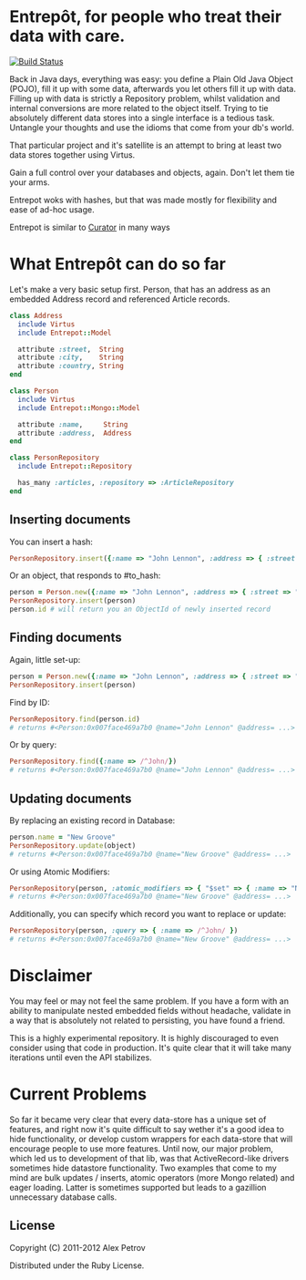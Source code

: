 # Entrepôt, for people who treat their data with care.
[![Build Status](https://secure.travis-ci.org/ifesdjeen/entrepot.png?branch=master)](http://travis-ci.org/ifesdjeen/entrepot)

Back in Java days, everything was easy: you define a Plain Old Java Object (POJO), fill it up with some data, afterwards you let others fill it up with data.
Filling up with data is strictly a Repository problem, whilst validation and internal conversions are more related to the object itself. Trying to tie
absolutely different data stores into a single interface is a tedious task. Untangle your thoughts and use the idioms that come from your db's world.

That particular project and it's satellite is an attempt to bring at least two data stores together using Virtus.

Gain a full control over your databases and objects, again. Don't let them tie your arms.

Entrepot woks with hashes, but that was made mostly for flexibility and ease of ad-hoc usage.

Entrepot is similar to [Curator](https://github.com/braintree/curator) in many ways

# What Entrepôt can do so far

Let's make a very basic setup first. Person, that has an address as an embedded Address record and referenced Article records.

```ruby
class Address
  include Virtus
  include Entrepot::Model

  attribute :street,  String
  attribute :city,    String
  attribute :country, String
end

class Person
  include Virtus
  include Entrepot::Mongo::Model

  attribute :name,     String
  attribute :address,  Address
end

class PersonRepository
  include Entrepot::Repository

  has_many :articles, :repository => :ArticleRepository
end
```
## Inserting documents

You can insert a hash:

```ruby
PersonRepository.insert({:name => "John Lennon", :address => { :street => "Dachstr 15", :city => "Dresden", :country => "Deutschland" } })
```

Or an object, that responds to #to_hash:

```ruby
person = Person.new({:name => "John Lennon", :address => { :street => "Dachstr 15", :city => "Dresden", :country => "Deutschland" } })
PersonRepository.insert(person)
person.id # will return you an ObjectId of newly inserted record
```

## Finding documents

Again, little set-up:

```ruby
person = Person.new({:name => "John Lennon", :address => { :street => "Dachstr 15", :city => "Dresden", :country => "Deutschland" } })
PersonRepository.insert(person)
```

Find by ID:

```ruby
PersonRepository.find(person.id)
# returns #<Person:0x007face469a7b0 @name="John Lennon" @address= ...>
```

Or by query:

```ruby
PersonRepository.find({:name => /^John/})
# returns #<Person:0x007face469a7b0 @name="John Lennon" @address= ...>
```

## Updating documents

By replacing an existing record in Database:

```ruby
person.name = "New Groove"
PersonRepository.update(object)
# returns #<Person:0x007face469a7b0 @name="New Groove" @address= ...>
```

Or using Atomic Modifiers:

```ruby
PersonRepository(person, :atomic_modifiers => { "$set" => { :name => "New Groove" } })
# returns #<Person:0x007face469a7b0 @name="New Groove" @address= ...>
```

Additionally, you can specify which record you want to replace or update:

```ruby
PersonRepository(person, :query => { :name => /^John/ })
# returns #<Person:0x007face469a7b0 @name="New Groove" @address= ...>
```

# Disclaimer

You may feel or may not feel the same problem. If you have a form with an ability to manipulate nested embedded fields without headache, validate in a way that
is absolutely not related to persisting, you have found a friend.

This is a highly experimental repository. It is highly discouraged to even consider using that code in production. It's quite clear that it will take many iterations
until even the API stabilizes.

# Current Problems

So far it became very clear that every data-store has a unique set of features, and right now it's quite difficult to say wether it's a good idea to hide functionality,
or develop custom wrappers for each data-store that will encourage people to use more features. Until now, our major problem, which led us to development of that
lib, was that ActiveRecord-like drivers sometimes hide datastore functionality. Two examples that come to my mind are bulk updates / inserts, atomic operators (more Mongo
related) and eager loading. Latter is sometimes supported but leads to a gazillion unnecessary database calls.

## License

Copyright (C) 2011-2012 Alex Petrov

Distributed under the Ruby License.

